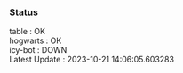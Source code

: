 ### Status


table : OK  
hogwarts : OK  
icy-bot : DOWN  
Latest Update : 2023-10-21 14:06:05.603283
